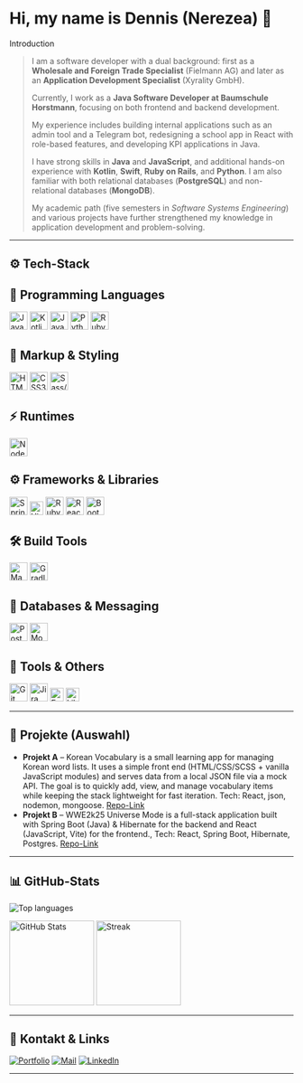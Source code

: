 # Hi, my name is Dennis (Nerezea) 👋

Introduction

> I am a software developer with a dual background: first as a **Wholesale and Foreign Trade Specialist** (Fielmann AG) and later as an **Application Development Specialist** (Xyrality GmbH).  
>  
> Currently, I work as a **Java Software Developer at Baumschule Horstmann**, focusing on both frontend and backend development.  
>  
> My experience includes building internal applications such as an admin tool and a Telegram bot, redesigning a school app in React with role-based features, and developing KPI applications in Java.  
>  
> I have strong skills in **Java** and **JavaScript**, and additional hands-on experience with **Kotlin**, **Swift**, **Ruby on Rails**, and **Python**. I am also familiar with both relational databases (**PostgreSQL**) and non-relational databases (**MongoDB**).  
>  
> My academic path (five semesters in *Software Systems Engineering*) and various projects have further strengthened my knowledge in application development and problem-solving.


---

## ⚙️ Tech-Stack

## 📝 Programming Languages
<p>
  <img alt="Java" src="https://cdn.jsdelivr.net/gh/devicons/devicon/icons/java/java-original.svg" height="32"/>
  <img alt="Kotlin" src="https://cdn.jsdelivr.net/gh/devicons/devicon/icons/kotlin/kotlin-original.svg" height="32"/>
  <img alt="JavaScript" src="https://cdn.jsdelivr.net/gh/devicons/devicon/icons/javascript/javascript-original.svg" height="32"/>
  <img alt="Python" src="https://cdn.jsdelivr.net/gh/devicons/devicon/icons/python/python-original.svg" height="32"/>
  <img alt="Ruby" src="https://cdn.jsdelivr.net/gh/devicons/devicon/icons/ruby/ruby-original.svg" height="32"/>
</p>

## 🎨 Markup & Styling
<p>
  <img alt="HTML5" src="https://cdn.jsdelivr.net/gh/devicons/devicon/icons/html5/html5-original.svg" height="32"/>
  <img alt="CSS3" src="https://cdn.jsdelivr.net/gh/devicons/devicon/icons/css3/css3-original.svg" height="32"/>
  <img alt="Sass/SCSS" src="https://cdn.jsdelivr.net/gh/devicons/devicon/icons/sass/sass-original.svg" height="32"/>
</p>

## ⚡ Runtimes
<p>
  <img alt="Node.js" src="https://cdn.jsdelivr.net/gh/devicons/devicon/icons/nodejs/nodejs-original.svg" height="32"/>
</p>

## ⚙️ Frameworks & Libraries
<p>
  <img alt="Spring" src="https://cdn.jsdelivr.net/gh/devicons/devicon/icons/spring/spring-original.svg" height="32"/>
  <img alt="Hibernate" src="https://cdn.jsdelivr.net/gh/devicons/devicon@latest/icons/hibernate/hibernate-plain-wordmark.svg" height="24"/>
  <img alt="Ruby on Rails" src="https://cdn.jsdelivr.net/gh/devicons/devicon/icons/rails/rails-original-wordmark.svg" height="32"/>
  <img alt="React" src="https://cdn.jsdelivr.net/gh/devicons/devicon/icons/react/react-original.svg" height="32"/>
  <img alt="Bootstrap" src="https://cdn.jsdelivr.net/gh/devicons/devicon/icons/bootstrap/bootstrap-original.svg" height="32"/>
</p>

## 🛠️ Build Tools
<p>
  <img alt="Maven" src="https://cdn.jsdelivr.net/gh/devicons/devicon/icons/maven/maven-original.svg" height="32"/>
  <img alt="Gradle" src="https://cdn.jsdelivr.net/gh/devicons/devicon@latest/icons/gradle/gradle-original.svg" height="32"/>   
</p>

## 💾 Databases & Messaging
<p>
  <img alt="PostgreSQL" src="https://cdn.jsdelivr.net/gh/devicons/devicon/icons/postgresql/postgresql-original.svg" height="32"/>
  <img alt="MongoDB" src="https://cdn.jsdelivr.net/gh/devicons/devicon/icons/mongodb/mongodb-original.svg" height="32"/>
</p>

## 🔧 Tools & Others
<p>
  <img alt="Git" src="https://cdn.jsdelivr.net/gh/devicons/devicon/icons/git/git-original.svg" height="32"/>
  <img alt="Jira" src="https://cdn.jsdelivr.net/gh/devicons/devicon/icons/jira/jira-original.svg" height="32"/>
  <img alt="Excel" src="https://img.shields.io/badge/Excel-217346?logo=microsoft-excel&logoColor=white" height="24"/>
  <img alt="LibreOffice" src="https://img.shields.io/badge/LibreOffice-18A303?logo=libreoffice&logoColor=white" height="24"/>
</p>

---

## 🧩 Projekte (Auswahl)

* **Projekt A** – Korean Vocabulary is a small learning app for managing Korean word lists. It uses a simple front end (HTML/CSS/SCSS + vanilla JavaScript modules) and serves data from a local JSON file via a mock API. The goal is to quickly add, view, and manage vocabulary items while keeping the stack lightweight for fast iteration. Tech: React, json, nodemon, mongoose. [Repo-Link](https://github.com/Nerezea/Korean-Vocabulary)
* **Projekt B** – WWE2k25 Universe Mode is a full-stack application built with Spring Boot (Java) & Hibernate for the backend and React (JavaScript, Vite) for the frontend., Tech: React, Spring Boot, Hibernate, Postgres. [Repo-Link](https://github.com/Nerezea/WWE2k25UniverseMode)

---

## 📊 GitHub-Stats

<picture>
  <source
    srcset="https://github-readme-stats.vercel.app/api/top-langs?username=nerezea&show_icons=true&locale=en&layout=compact&theme=dark"
    media="(prefers-color-scheme: dark)"
  />
  <source
    srcset="https://github-readme-stats.vercel.app/api/top-langs?username=nerezea&show_icons=true&locale=en&layout=compact"
    media="(prefers-color-scheme: light), (prefers-color-scheme: no-preference)"
  />
  <img src="https://github-readme-stats.vercel.app/api/top-langs?username=nerezea&show_icons=true&locale=en&layout=compact" alt="Top languages" />
</picture>

<p>
  <img alt="GitHub Stats" src="https://github-readme-stats.vercel.app/api?username=nerezea&show_icons=true&theme=transparent" height="150" />
  <img alt="Streak" src="https://streak-stats.demolab.com?user=nerezea&theme=transparent" height="150" />
</p>

---

## 🤝 Kontakt & Links

[![Portfolio](https://img.shields.io/badge/Portfolio-000?logo=safari\&logoColor=white)](https://dennis-schoemer.netlify.app/)
[![Mail](https://img.shields.io/badge/Mail-333?logo=gmail\&logoColor=white)](mailto:dennis.s_1992@hotmail.de)
[![LinkedIn](https://img.shields.io/badge/LinkedIn-0A66C2?logo=linkedin\&logoColor=white)](https://www.linkedin.com/)

---
